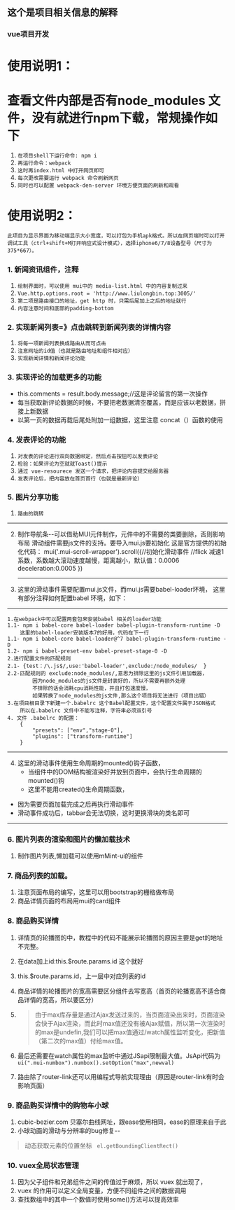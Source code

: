 ## 这个是项目相关信息的解释

### vue项目开发


# 使用说明1：
# 查看文件内部是否有node_modules 文件，没有就进行npm下载，常规操作如下
1. `在项目shell下运行命令: npm i`
2. `再运行命令：webpack`
3. `这时再index.html 中打开网页即可`
4. `每次更改需要运行 webpack 命令刷新网页`
5. `同时也可以配置 webpack-den-server 环境方便页面的刷新和观看`
# 使用说明2：
 `此项目为显示界面为移动端显示大小宽度，可以打包为手机apk格式。所以在网页端时可以打开调试工具（ctrl+shift+M打开响应式设计模式），选择iphone6/7/8设备型号（尺寸为375*667）。`




<!-- [备注知识点]  控制台中输入这个命令，找到占用程序，然后关闭即可 -->
<!-- netstat -ano | find 3000 -->





 ### 1. 新闻资讯组件，注释 
1. `绘制界面时，可以使用 mui中的 media-list.html 中的内容复制过来`
2. `Vue.http.options.root = 'http://www.liulongbin.top:3005/' `
3. `第二项是路由接口的地址，get http 时，只需后尾加上之后的地址就行`
4. `内容注意时间和底部的padding-bottom`


### 2. 实现新闻列表=》点击跳转到新闻列表的详情内容
1. `将每一项新闻列表换成路由从而可点击`
2. `注意网址的id值（也就是路由地址和组件相对应）`
3. `实现新闻详情和新闻评论功能`

### 3. 实现评论的加载更多的功能
- this.comments = result.body.message;//这是评论留言的第一次操作
- 每当获取新评论数据的时候，不要把老数据清空覆盖，而是应该以老数据，拼接上新数据
- 以第一页的数据再载后尾处附加一组数据，这里注意 concat（）函数的使用

### 4. 发表评论的功能
1. `对发表的评论进行双向数据绑定，然后点击按钮可以发表评论`
2. `检验：如果评论为空就就Toast()提示`
3. `通过 vue-resourece 发送一个请求，把评论内容提交给服务器`
4. `发表评论后，把内容放在首页首行（也就是最新评论）`

### 5. 图片分享功能
1. `路由的跳转`
***
2. 制作导航条--可以借助MUI元件制作，元件中的不需要的类要删除，否则影响布局
    滑动组件需要js文件的支持。要导入mui.js要初始化
这是官方提供的初始化代码：
        mui('.mui-scroll-wrapper').scroll({//初始化滑动事件
    //flick 减速1系数，系数越大滚动速度越慢，距离越小，默认值：0.0006
        deceleration:0.0005
    })
    ***
3. 这里的滑动事件需要配置mui.js文件，而mui.js需要babel-loader环境，
    这里有部分注释如何配置babel 环境，如下：
***
    1.在webpack中可以配置两套包来安装babel 相关的loader功能
    1.1- npm i babel-core babel-loader babel-plugin-transform-runtime -D
        这里的babel-loader安装版本7的好用，代码在下一行
    1.1- npm i babel-core babel-loader@^7 babel-plugin-transform-runtime -D
    1.2- npm i babel-preset-env babel-preset-stage-0 -D
    2.进行配置文件的匹配规则
    2.1- {test：/\.js$/,use:'babel-loader',exclude:/node_modules/  }
    2.2-匹配规则的 exclude:node_modules/,意思为排除这里的js文件引用加载器，
            因为node_modules的js文件是封装好的，所以不需要再额外处理
            不排除的话会消耗cpu消耗性能，并且打包速度慢，
            如果转换了node_modules的js文件,那么这个项目将无法进行（项目出错）
    3.在项目根目录下新建一个.babelrc 这个Babel配置文件，这个配置文件属于JSON格式
        所以在.babelrc 文件中不能写注释，字符串必须双引号
    4. 文件 .babelrc 的配置： 
        {
            "presets": ["env","stage-0"],
            "plugins": ["transform-runtime"]
        }
***
4.  这里的滑动事件使用生命周期的mounted()钩子函数，
    -  当组件中的DOM结构被渲染好并放到页面中，会执行生命周期的mounted()钩
    -  这里不能用created()生命周期函数，
   - 因为需要页面加载完成之后再执行滑动事件   
   - 滑动事件成功后，tabbar会无法切换，这时更换滑块的类名即可   
***

### 6. 图片列表的渲染和图片的懒加载技术
1. 制作图片列表,懒加载可以使用mMint-ui的组件


### 7. 商品列表的加载。
1. 注意页面布局的编写，这里可以用bootstrap的栅格做布局
2. 商品详情页面的布局用mui的card组件

### 8. 商品购买详情
1. 详情页的轮播图的中，教程中的代码不能展示轮播图的原因主要是get的地址不完整。
2. 在data加上id:this.$route.params.id 这个就好
3. this.$route.params.id，上一层中对应列表的id
4. 商品详情的轮播图片的宽高需要区分组件去写宽高（首页的轮播宽高不适合商品详情的宽高，所以要区分）

5. > 由于max库存量是通过Ajax发送过来的，当页面渲染出来时，页面渲染会快于Ajax渲染，而此时max值还没有被Ajax赋值，所以第一次渲染时的max是undefin,我们可以把max值通过/watch属性监听变化，把新值（第二次的max值）付给max值。
6. 最后还需要在watch属性的max监听中通过JSapi限制最大值。JsApi代码为```ui(".mui-numbox").numbox().setOption("max",newval)```
7. 路由除了router-link还可以用编程式导航实现理由（原因是router-link有时会影响页面）


### 9. 商品购买详情中的购物车小球
1. cubic-bezier.com 贝塞尔曲线网址，跟ease使用相同，ease的原理来自于此
2. 小球动画的滑动与分辨率的bug修复--
> 动态获取元素的位置坐标
> ``` el.getBoundingClientRect()```

### 10. vuex全局状态管理
1. 因为父子组件和兄弟组件之间的传值过于麻烦，所以 vuex 就出现了，
2. vuex 的作用可以定义全局变量，方便不同组件之间的数据调用
3. 查找数组中的其中一个数值时使用some()方法可以提高效率




